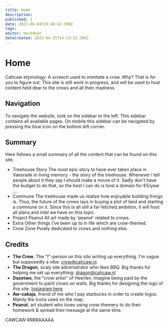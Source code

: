 ```yaml
---
title: Home
description: 
published: 1
date: 2023-06-04T19:48:42.389Z
tags: 
editor: markdown
dateCreated: 2023-04-25T14:23:22.306Z
---
```


# Home

Cahcaw etymology: A screech used to immitate a crow.
Why? That is for you to figure out.
This site is still work in progress, and will be used to host content held dear to the crows and all their madness.

## Navigation
To navigate the website, look on the sidebar to the left. This sidebar contains all available pages. On mobile this sidebar can be navigated by pressing the blue icon on the bottom left corner.

## Summary
Here follows a small summary of all the content that can be found on this site.
- Treehouse Story
The most epic story to have ever taken place in Vaesrade in living memory - the story of the treehouse. Whenever I tell people about it they say I should make a movie of it. Sadly don't have the budget to do that, so the best I can do is host a domain for €5/year ....
- Commune
The treehouse made us realize how enjoyable building things is. Thus, the future of the crows lays in buying a plot of land and starting a commune on it. Since this is all still a far-fetched ambition, it will host all plans and intel we have on this topic.
- Project Peanut
All art made by 'peanut' related to crows.
- Extra
Other things I've been up to in life which are crow-themed.
- Crow Zone
Purely dedicated to crows and nothing else.

## Credits
- **The Crow**, The "I"-person on this site writing up everything. I'm vague but supposedly a vibe: [crow@cahcaw.nl](mailto:thecrow@cahcaw.nl).
- **The Dragon**, scaly site administrator who likes BBQ. Big thanks for helping me set up everything: [dragon@cahcaw.nl](mailto:thedragon@cahcaw.nl)
- **Dazetwo**, the "crow artist" of Heerlen. Imagine being paid by the government to paint crows on walls. Big thanks for designing the logo of this site. [Instagram here](https://www.instagram.com/dazetwo/)
- **Aw-cakaja**, friend of me who I pay starbucks in order to create logos. Mainly the icons used on the map.
- **Peanut**, art student who loves using crow-themery to do their homework & spread their message at the same time. 

CAWCAW RRRRAAAAA